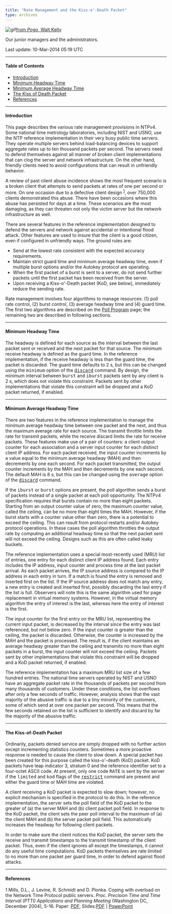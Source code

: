 ```yaml
---
title: "Rate Management and the Kiss-o'-Death Packet"
type: archives
---
```


![gif](/archives/pic/boom4.gif)[from _Pogo_, Walt Kelly](/reflib/pictures)

Our junior managers and the administrators.

Last update: 10-Mar-2014 05:19 UTC

* * *

#### Table of Contents

*   [Introduction](/archives/4.2.8-series/rate/#introduction)
*   [Minimum Headway Time](/archives/4.2.8-series/rate/#minimum-headway-time)
*   [Minimum Average Headway Time](/archives/4.2.8-series/rate/#minimum-average-headway-time)
*   [The Kiss of Death Packet](/archives/4.2.8-series/rate/#the-kiss-of-death-packet)
*   [References](/archives/4.2.8-series/rate/#references)

* * *

#### Introduction

This page describes the various rate management provisions in NTPv4. Some national time metrology laboratories, including NIST and USNO, use the NTP reference implementation in their very busy public time servers. They operate multiple servers behind load-balancing devices to support aggregate rates up to ten thousand packets per second. The servers need to defend themselves against all manner of broken client implementations that can clog the server and network infrastructure. On the other hand, friendly clients need to avoid configurations that can result in unfriendly behavior.

A review of past client abuse incidence shows the most frequent scenario is a broken client that attempts to send packets at rates of one per second or more. On one occasion due to a defective client design <sup>[1](#myfootnote1)</sup>, over 750,000 clients demonstrated this abuse. There have been occasions where this abuse has persisted for days at a time. These scenarios are the most damaging, as they can threaten not only the victim server but the network infrastructure as well.

There are several features in the reference implementation designed to defend the servers and network against accidental or intentional flood attack. Other features are used to insure that the client is a good citizen, even if configured in unfriendly ways. The ground rules are:

*   Send at the lowest rate consistent with the expected accuracy requirements.
*   Maintain strict guard time and minimum average headway time, even if multiple burst options and/or the Autokey protocol are operating.
*   When the first packet of a burst is sent to a server, do not send further packets until the first packet has been received from the server.
*   Upon receiving a Kiss-o'-Death packet (KoD, see below), immediately reduce the sending rate.

Rate management involves four algorithms to manage resources: (1) poll rate control, (2) burst control, (3) average headway time and (4) guard time. The first two algorithms are described on the [Poll Program](/archives/4.2.8-series/poll) page; the remaining two are described in following sections.

* * *

#### Minimum Headway Time

The headway is defined for each source as the interval between the last packet sent or received and the next packet for that source. The minimum receive headway is defined as the guard time. In the reference implementation, if the receive headway is less than the guard time, the packet is discarded. The guard time defaults to 2 s, but this can be changed using the <tt>minimum</tt> option of the [<tt>discard</tt>](/archives/4.2.8-series/accopt) command. By design, the minimum interval between <tt>burst</tt> and <tt>iburst</tt> packets sent by any client is 2 s, which does not violate this constraint. Packets sent by other implementations that violate this constraint will be dropped and a KoD packet returned, if enabled.

* * *

#### Minimum Average Headway Time

There are two features in the reference implementation to manage the minimum average headway time between one packet and the next, and thus the maximum average rate for each source. The transmit throttle limits the rate for transmit packets, while the receive discard limits the rate for receive packets. These features make use of a pair of counters: a client output counter for each association and a server input counter for each distinct client IP address. For each packet received, the input counter increments by a value equal to the minimum average headway (MAH) and then decrements by one each second. For each packet transmitted, the output counter increments by the MAH and then decrements by one each second. The default MAH is 8 s, but this can be changed using the <tt>average</tt> option of the [<tt>discard</tt>](/archives/4.2.8-series/accopt) command.

If the <tt>iburst</tt> or <tt>burst</tt> options are present, the poll algorithm sends a burst of packets instead of a single packet at each poll opportunity. The NTPv4 specification requires that bursts contain no more than eight packets. Starting from an output counter value of zero, the maximum counter value, called the ceiling, can be no more than eight times the MAH. However, if the burst starts with a counter value other than zero, there is a potential to exceed the ceiling. This can result from protocol restarts and/or Autokey protocol operations. In these cases the poll algorithm throttles the output rate by computing an additional headway time so that the next packet sent will not exceed the ceiling. Designs such as this are often called leaky buckets.

The reference implementation uses a special most-recently used (MRU) list of entries, one entry for each distinct client IP address found. Each entry includes the IP address, input counter and process time at the last packet arrival. As each packet arrives, the IP source address is compared to the IP address in each entry in turn. If a match is found the entry is removed and inserted first on the list. If the IP source address does not match any entry, a new entry is created and inserted first, possibly discarding the last entry if the list is full. Observers will note this is the same algorithm used for page replacement in virtual memory systems. However, in the virtual memory algorithm the entry of interest is the last, whereas here the entry of interest is the first.

The input counter for the first entry on the MRU list, representing the current input packet, is decreased by the interval since the entry was last referenced, but not below zero. If the input counter is greater than the ceiling, the packet is discarded. Otherwise, the counter is increased by the MAH and the packet is processed. The result is, if the client maintains an average headway greater than the ceiling and transmits no more than eight packets in a burst, the input counter will not exceed the ceiling. Packets sent by other implementations that violate this constraint will be dropped and a KoD packet returned, if enabled.

The reference implementation has a maximum MRU list size of a few hundred entries. The national time servers operated by NIST and USNO have an aggregate packet rate in the thousands of packets per second from many thousands of customers. Under these conditions, the list overflows after only a few seconds of traffic. However, analysis shows that the vast majority of the abusive traffic is due to a tiny minority of the customers, some of which send at over one packet per second. This means that the few seconds retained on the list is sufficient to identify and discard by far the majority of the abusive traffic.

* * *

#### The Kiss-of-Death Packet

Ordinarily, packets denied service are simply dropped with no further action except incrementing statistics counters. Sometimes a more proactive response is needed to cause the client to slow down. A special packet has been created for this purpose called the kiss-o'-death (KoD) packet. KoD packets have leap indicator 3, stratum 0 and the reference identifier set to a four-octet ASCII code. At present, only one code <tt>RATE</tt> is sent by the server if the <tt>limited</tt> and <tt>kod</tt> flags of the [<tt>restrict</tt>](/archives/4.2.8-series/accopt) command are present and either the guard time or MAH time are violated.

A client receiving a KoD packet is expected to slow down; however, no explicit mechanism is specified in the protocol to do this. In the reference implementation, the server sets the poll field of the KoD packet to the greater of (a) the server MAH and (b) client packet poll field. In response to the KoD packet, the client sets the peer poll interval to the maximum of (a) the client MAH and (b) the server packet poll field. This automatically increases the headway for following client packets.

In order to make sure the client notices the KoD packet, the server sets the receive and transmit timestamps to the transmit timestamp of the client packet. Thus, even if the client ignores all except the timestamps, it cannot do any useful time computations. KoD packets themselves are rate limited to no more than one packet per guard time, in order to defend against flood attacks.

* * *

#### References

<a name="myfootnote1">1</a>  Mills, D.L., J. Levine, R. Schmidt and D. Plonka. Coping with overload on the Network Time Protocol public servers. _Proc. Precision Time and Time Interval (PTTI) Applications and Planning Meeting_ (Washington DC, December 2004), 5-16. Paper: [PDF](http://www.eecis.udel.edu/~mills/database/papers/ptti/ptti04a.pdf), Slides:[PDF](http://www.eecis.udel.edu/~mills/database/brief/ptti/ptti04.pdf) | [PowerPoint](http://www.eecis.udel.edu/~mills/database/brief/ptti/ptti04.ppt)
